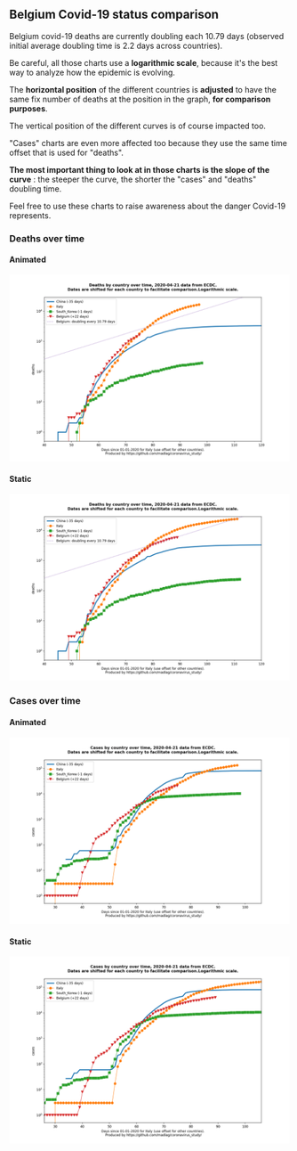 ## Belgium Covid-19 status comparison 

Belgium covid-19 deaths are currently doubling each 10.79 days (observed initial average doubling time is 2.2 days across countries).



Be careful, all those charts use a **logarithmic scale**, because it's the best way to analyze how the epidemic is evolving.
 
The **horizontal position** of the different countries is **adjusted** to have the same fix number of deaths at the position in the graph, **for comparison purposes**.

The vertical position of the different curves is of course impacted too.

"Cases" charts are even more affected too because they use the same time offset that is used for "deaths".

**The most important thing to look at in those charts is the slope of the curve** : the steeper the curve, the shorter the "cases" and "deaths" doubling time.

Feel free to use these charts to raise awareness about the danger Covid-19 represents. 


 
### Deaths over time
 
#### Animated
![Belgium covid-19 deaths animated chart](https://raw.githubusercontent.com/madlag/coronavirus_study/master/notebooks/graphs/2020-04-21/countries/Belgium/2020-04-21_Belgium_deaths.gif "Belgium covid-19 deaths animated chart")   
 
#### Static
![Belgium covid-19 deaths static chart](https://raw.githubusercontent.com/madlag/coronavirus_study/master/notebooks/graphs/2020-04-21/countries/Belgium/2020-04-21_Belgium_deaths.png "Belgium covid-19 deaths static chart")   

 
### Cases over time
 
#### Animated
![Belgium covid-19 cases animated chart](https://raw.githubusercontent.com/madlag/coronavirus_study/master/notebooks/graphs/2020-04-21/countries/Belgium/2020-04-21_Belgium_cases.gif "Belgium covid-19 cases animated chart")   
 
#### Static
![Belgium covid-19 cases static chart](https://raw.githubusercontent.com/madlag/coronavirus_study/master/notebooks/graphs/2020-04-21/countries/Belgium/2020-04-21_Belgium_cases.png "Belgium covid-19 cases static chart")   

